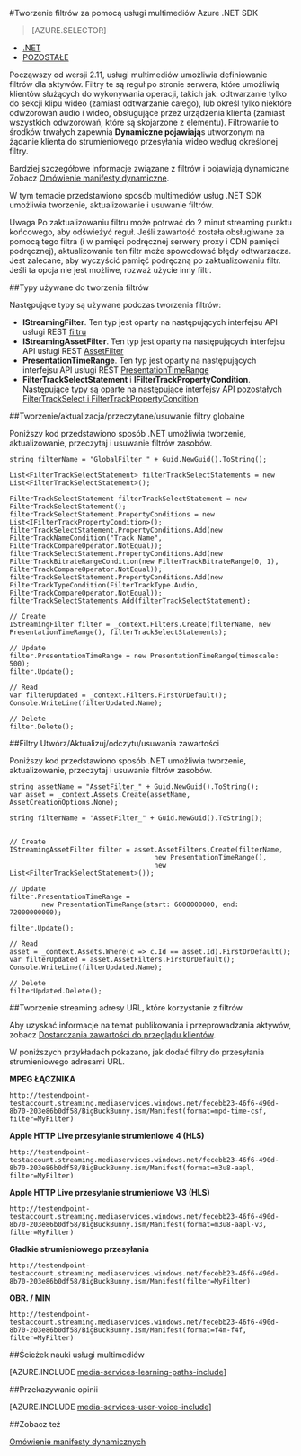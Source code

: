 <properties 
    pageTitle="Tworzenie filtrów za pomocą usługi multimediów Azure .NET SDK" 
    description="W tym temacie opisano sposób tworzenia filtrów w celu klienta można używać ich do poszczególnych sekcji strumienia strumienia. Usługi multimediów tworzy dynamiczne manifesty uzyskanie selektywne streaming." 
    services="media-services" 
    documentationCenter="" 
    authors="Juliako" 
    manager="erikre" 
    editor=""/>

<tags 
    ms.service="media-services" 
    ms.workload="media" 
    ms.tgt_pltfrm="na" 
    ms.devlang="ne" 
    ms.topic="article" 
    ms.date="07/18/2016"
    ms.author="juliako;cenkdin"/>


#<a name="creating-filters-with-azure-media-services-net-sdk"></a>Tworzenie filtrów za pomocą usługi multimediów Azure .NET SDK

> [AZURE.SELECTOR]
- [.NET](media-services-dotnet-dynamic-manifest.md)
- [POZOSTAŁE](media-services-rest-dynamic-manifest.md)

Począwszy od wersji 2.11, usługi multimediów umożliwia definiowanie filtrów dla aktywów. Filtry te są reguł po stronie serwera, które umożliwią klientów służących do wykonywania operacji, takich jak: odtwarzanie tylko do sekcji klipu wideo (zamiast odtwarzanie całego), lub określ tylko niektóre odwzorowań audio i wideo, obsługujące przez urządzenia klienta (zamiast wszystkich odwzorowań, które są skojarzone z elementu). Filtrowanie to środków trwałych zapewnia **Dynamiczne pojawiają**s utworzonym na żądanie klienta do strumieniowego przesyłania wideo według określonej filtry.

Bardziej szczegółowe informacje związane z filtrów i pojawiają dynamiczne Zobacz [Omówienie manifesty dynamiczne](media-services-dynamic-manifest-overview.md).

W tym temacie przedstawiono sposób multimediów usług .NET SDK umożliwia tworzenie, aktualizowanie i usuwanie filtrów. 


Uwaga Po zaktualizowaniu filtru może potrwać do 2 minut streaming punktu końcowego, aby odświeżyć reguł. Jeśli zawartość została obsługiwane za pomocą tego filtra (i w pamięci podręcznej serwery proxy i CDN pamięci podręcznej), aktualizowanie ten filtr może spowodować błędy odtwarzacza. Jest zalecane, aby wyczyścić pamięć podręczną po zaktualizowaniu filtr. Jeśli ta opcja nie jest możliwe, rozważ użycie inny filtr. 

##<a name="types-used-to-create-filters"></a>Typy używane do tworzenia filtrów

Następujące typy są używane podczas tworzenia filtrów: 

- **IStreamingFilter**.  Ten typ jest oparty na następujących interfejsu API usługi REST [filtru](http://msdn.microsoft.com/library/azure/mt149056.aspx)
- **IStreamingAssetFilter**. Ten typ jest oparty na następujących interfejsu API usługi REST [AssetFilter](http://msdn.microsoft.com/library/azure/mt149053.aspx)
- **PresentationTimeRange**. Ten typ jest oparty na następujących interfejsu API usługi REST [PresentationTimeRange](http://msdn.microsoft.com/library/azure/mt149052.aspx)
- **FilterTrackSelectStatement** i **IFilterTrackPropertyCondition**. Następujące typy są oparte na następujące interfejsy API pozostałych [FilterTrackSelect i FilterTrackPropertyCondition](http://msdn.microsoft.com/library/azure/mt149055.aspx)


##<a name="createupdatereaddelete-global-filters"></a>Tworzenie/aktualizacja/przeczytane/usuwanie filtry globalne

Poniższy kod przedstawiono sposób .NET umożliwia tworzenie, aktualizowanie, przeczytaj i usuwanie filtrów zasobów.
    
    string filterName = "GlobalFilter_" + Guid.NewGuid().ToString();
                
    List<FilterTrackSelectStatement> filterTrackSelectStatements = new List<FilterTrackSelectStatement>();
    
    FilterTrackSelectStatement filterTrackSelectStatement = new FilterTrackSelectStatement();
    filterTrackSelectStatement.PropertyConditions = new List<IFilterTrackPropertyCondition>();
    filterTrackSelectStatement.PropertyConditions.Add(new FilterTrackNameCondition("Track Name", FilterTrackCompareOperator.NotEqual));
    filterTrackSelectStatement.PropertyConditions.Add(new FilterTrackBitrateRangeCondition(new FilterTrackBitrateRange(0, 1), FilterTrackCompareOperator.NotEqual));
    filterTrackSelectStatement.PropertyConditions.Add(new FilterTrackTypeCondition(FilterTrackType.Audio, FilterTrackCompareOperator.NotEqual));
    filterTrackSelectStatements.Add(filterTrackSelectStatement);
    
    // Create
    IStreamingFilter filter = _context.Filters.Create(filterName, new PresentationTimeRange(), filterTrackSelectStatements);
    
    // Update
    filter.PresentationTimeRange = new PresentationTimeRange(timescale: 500);
    filter.Update();
    
    // Read
    var filterUpdated = _context.Filters.FirstOrDefault();
    Console.WriteLine(filterUpdated.Name);

    // Delete
    filter.Delete();


##<a name="createupdatereaddelete-asset-filters"></a>Filtry Utwórz/Aktualizuj/odczytu/usuwania zawartości

Poniższy kod przedstawiono sposób .NET umożliwia tworzenie, aktualizowanie, przeczytaj i usuwanie filtrów zasobów.

    
    string assetName = "AssetFilter_" + Guid.NewGuid().ToString();
    var asset = _context.Assets.Create(assetName, AssetCreationOptions.None);
    
    string filterName = "AssetFilter_" + Guid.NewGuid().ToString();
    
        
    // Create
    IStreamingAssetFilter filter = asset.AssetFilters.Create(filterName,
                                        new PresentationTimeRange(), 
                                        new List<FilterTrackSelectStatement>());
    
    // Update
    filter.PresentationTimeRange = 
            new PresentationTimeRange(start: 6000000000, end: 72000000000);
    
    filter.Update();
    
    // Read
    asset = _context.Assets.Where(c => c.Id == asset.Id).FirstOrDefault();
    var filterUpdated = asset.AssetFilters.FirstOrDefault();
    Console.WriteLine(filterUpdated.Name);
    
    // Delete
    filterUpdated.Delete();
    



##<a name="build-streaming-urls-that-use-filters"></a>Tworzenie streaming adresy URL, które korzystanie z filtrów

Aby uzyskać informacje na temat publikowania i przeprowadzania aktywów, zobacz [Dostarczania zawartości do przeglądu klientów](media-services-deliver-content-overview.md).


W poniższych przykładach pokazano, jak dodać filtry do przesyłania strumieniowego adresami URL.

**MPEG ŁĄCZNIKA** 

    http://testendpoint-testaccount.streaming.mediaservices.windows.net/fecebb23-46f6-490d-8b70-203e86b0df58/BigBuckBunny.ism/Manifest(format=mpd-time-csf, filter=MyFilter)

**Apple HTTP Live przesyłanie strumieniowe 4 (HLS)**

    http://testendpoint-testaccount.streaming.mediaservices.windows.net/fecebb23-46f6-490d-8b70-203e86b0df58/BigBuckBunny.ism/Manifest(format=m3u8-aapl, filter=MyFilter)

**Apple HTTP Live przesyłanie strumieniowe V3 (HLS)**

    http://testendpoint-testaccount.streaming.mediaservices.windows.net/fecebb23-46f6-490d-8b70-203e86b0df58/BigBuckBunny.ism/Manifest(format=m3u8-aapl-v3, filter=MyFilter)

**Gładkie strumieniowego przesyłania**

    http://testendpoint-testaccount.streaming.mediaservices.windows.net/fecebb23-46f6-490d-8b70-203e86b0df58/BigBuckBunny.ism/Manifest(filter=MyFilter)


**OBR. / MIN**

    http://testendpoint-testaccount.streaming.mediaservices.windows.net/fecebb23-46f6-490d-8b70-203e86b0df58/BigBuckBunny.ism/Manifest(format=f4m-f4f, filter=MyFilter)


##<a name="media-services-learning-paths"></a>Ścieżek nauki usługi multimediów

[AZURE.INCLUDE [media-services-learning-paths-include](../../includes/media-services-learning-paths-include.md)]

##<a name="provide-feedback"></a>Przekazywanie opinii

[AZURE.INCLUDE [media-services-user-voice-include](../../includes/media-services-user-voice-include.md)]


##<a name="see-also"></a>Zobacz też 

[Omówienie manifesty dynamicznych](media-services-dynamic-manifest-overview.md)
 

